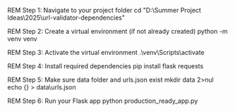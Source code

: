 REM Step 1: Navigate to your project folder
cd "D:\Summer Project Ideas\2025\url-validator-dependencies"

REM Step 2: Create a virtual environment (if not already created)
python -m venv venv

REM Step 3: Activate the virtual environment
.\venv\Scripts\activate

REM Step 4: Install required dependencies
pip install flask requests

REM Step 5: Make sure data folder and urls.json exist
mkdir data 2>nul
echo {} > data\urls.json

REM Step 6: Run your Flask app
python production_ready_app.py